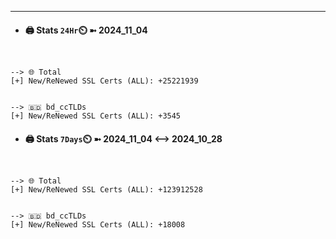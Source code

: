 

---
- #### 🖨️ **Stats** `24Hr`⏲️ ➼ 2024_11_04
```console


--> 🌐 Total
[+] New/ReNewed SSL Certs (ALL): +25221939


--> 🇧🇩 bd_ccTLDs
[+] New/ReNewed SSL Certs (ALL): +3545

```

- #### 🖨️ **Stats** `7Days`⏲️ ➼ 2024_11_04 <--> 2024_10_28
```console


--> 🌐 Total
[+] New/ReNewed SSL Certs (ALL): +123912528


--> 🇧🇩 bd_ccTLDs
[+] New/ReNewed SSL Certs (ALL): +18008

```

